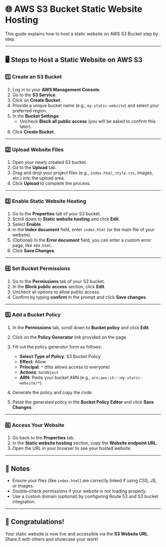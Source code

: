 # 🌐 AWS S3 Bucket Static Website Hosting

This guide explains how to host a static website on AWS S3 Bucket step by step.

---

## 🖥️ Steps to Host a Static Website on AWS S3

### 1️⃣ Create an S3 Bucket
1. Log in to your **AWS Management Console**.
2. Go to the **S3 Service**.
3. Click on **Create Bucket**.
4. Provide a unique bucket name (e.g., `my-static-website`) and select your preferred region.
5. In the **Bucket Settings**:
   - Uncheck **Block all public access** (you will be asked to confirm this later).
6. Click **Create Bucket**.

---

### 2️⃣ Upload Website Files
1. Open your newly created S3 bucket.
2. Go to the **Upload** tab.
3. Drag and drop your project files (e.g., `index.html`, `style.css`, images, etc.) into the upload area.
4. Click **Upload** to complete the process.

---

### 3️⃣ Enable Static Website Hosting
1. Go to the **Properties** tab of your S3 bucket.
2. Scroll down to **Static website hosting** and click **Edit**.
3. Select **Enable**.
4. In the **Index document** field, enter `index.html` (or the main file of your website).
5. (Optional) In the **Error document** field, you can enter a custom error page, like `404.html`.
6. Click **Save Changes**.

---

### 4️⃣ Set Bucket Permissions
1. Go to the **Permissions** tab of your S3 bucket.
2. In the **Block public access** section, click **Edit**.
3. Uncheck all options to allow public access.
4. Confirm by typing **confirm** in the prompt and click **Save changes**.

---

### 5️⃣ Add a Bucket Policy
1. In the **Permissions** tab, scroll down to **Bucket policy** and click **Edit**.
2. Click on the **Policy Generator** link provided on the page.
3. Fill out the policy generator form as follows:
   - **Select Type of Policy**: S3 Bucket Policy
   - **Effect**: Allow
   - **Principal**: `*` (this allows access to everyone)
   - **Actions**: `GetObject`
   - **ARN**: Paste your bucket ARN (e.g., `arn:aws:s3:::my-static-website/*`).

4. Generate the policy and copy the code.
5. Paste the generated policy in the **Bucket Policy Editor** and click **Save Changes**.

---

### 6️⃣ Access Your Website
1. Go back to the **Properties** tab.
2. In the **Static website hosting** section, copy the **Website endpoint URL**.
3. Open the URL in your browser to see your hosted website.

---

## 📝 Notes
- Ensure your files (like `index.html`) are correctly linked if using CSS, JS, or images.
- Double-check permissions if your website is not loading properly.
- Use a custom domain (optional) by configuring Route 53 and S3 bucket integration.

---

## 🎉 Congratulations!
Your static website is now live and accessible via the **S3 Website URL**. Share it with others and showcase your work!
